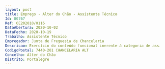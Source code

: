 ```yaml
--- 
layout: post
title: Emprego - Alter do Chão - Assistente Técnico
Id: 80767
Ref: OE202010/0116
DataAbertura: 2020-10-02
DataFecho: 2020-10-19
Trabalho: Assistente Técnico
Empregador: Junta de Freguesia de Chancelaria
Descricao: Exercício do conteúdo funcional inerente à categoria de assistente técnico, de acordo com o n.º 2 do artigo 88.º da LTFP, e desenvolver funções de natureza executiva de atendimento ao público, gestão administrativa e de aprovisionamento do Posto de Correios da Junta de Freguesia de Chancelaria, de acordo com o protocolo celebrado entre a Freguesia de Chancelaria e os CTT – Correios de Portugal.
CodigoPostal: 7440-201 CHANCELARIA ALT
Concelho: Alter do Chão
Distrito: Portalegre
--- 
```


